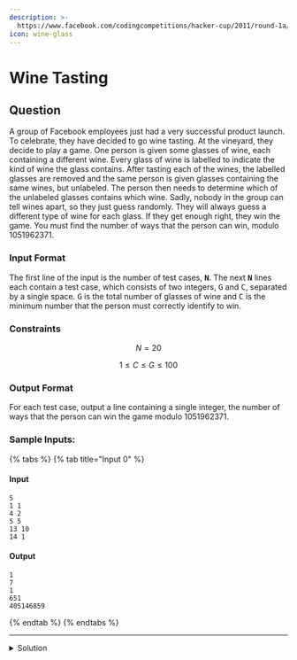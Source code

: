 ```yaml
---
description: >-
  https://www.facebook.com/codingcompetitions/hacker-cup/2011/round-1a/problems/C
icon: wine-glass
---
```


# Wine Tasting

## Question

A group of Facebook employees just had a very successful product launch. To celebrate, they have decided to go wine tasting. At the vineyard, they decide to play a game. One person is given some glasses of wine, each containing a different wine. Every glass of wine is labelled to indicate the kind of wine the glass contains. After tasting each of the wines, the labelled glasses are removed and the same person is given glasses containing the same wines, but unlabeled. The person then needs to determine which of the unlabeled glasses contains which wine. Sadly, nobody in the group can tell wines apart, so they just guess randomly. They will always guess a different type of wine for each glass. If they get enough right, they win the game. You must find the number of ways that the person can win, modulo 1051962371.

### Input Format

The first line of the input is the number of test cases, <kbd>**N**</kbd>. The next <kbd>**N**</kbd> lines each contain a test case, which consists of two integers, <kbd>G</kbd> and <kbd>C</kbd>, separated by a single space. <kbd>G</kbd> is the total number of glasses of wine and <kbd>C</kbd> is the minimum number that the person must correctly identify to win.

### Constraints

$$
N = 20
$$

$$
1 \le C \le G \le 100
$$

### Output Format

For each test case, output a line containing a single integer, the number of ways that the person can win the game modulo 1051962371.

### Sample Inputs:

{% tabs %}
{% tab title="Input 0" %}
#### Input

```
5
1 1
4 2
5 5
13 10
14 1
```

#### Output

```
1
7
1
651
405146859
```
{% endtab %}
{% endtabs %}

***

<details>

<summary>Solution</summary>



</details>
